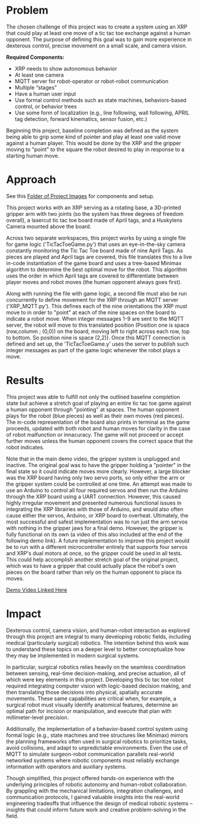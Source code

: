 # Problem

The chosen challenge of this project was to create a system using an XRP that could play at least one move of a tic tac toe exchange against a human opponent. 
The purpose of defining this goal was to gain more experience in dexterous control, precise movement on a small scale, and camera vision. 

**Required Components:**

- XRP needs to show autonomous behavior
- At least one camera
- MQTT server for robot-operator or robot-robot communication
- Multiple “stages”
- Have a human user input
- Use formal control methods such as state machines, behaviors-based control, or behavior trees
- Use some form of localization (e.g., line following, wall following, APRIL tag detection, forward kinematics, sensor fusion, etc.)

Beginning this project, baseline completion was defined as the system being able to grip some kind of pointer and play at least one valid move against a human player. This would be done by the XRP and the gripper moving to "point" to the square the robot desired to play in response to a starting human move.

# Approach

See this [Folder of Project Images](https://drive.google.com/drive/folders/1O4_QI9AdfXaA_f8W-MEcr27GEszFtbWz?usp=drive_link) for components and setup. 

This project works with an XRP serving as a rotating base, a 3D-printed gripper arm with two joints (so the system has three degrees of freedom overall), a lasercut tic tac toe board made of April tags, and a Huskylens Camera mounted above the board. 

Across two separate workspaces, this project works by using a single file for game logic ('TicTacToeGame.py') that uses an eye-in-the-sky camera constantly monitoring
the Tic Tac Toe board made of nine April Tags. As pieces are played and April tags are covered, this file translates this to a live in-code instantiation of the game board
and uses a tree-based Minimax algorithm to determine the best optimal move for the robot. This algorithm uses the order in which April tags are covered to differentiate between player moves and robot moves (the human opponent always goes first). 

Along with running the file with game logic, a second file must also be run concurrently to define movement for the XRP through an MQTT server ('XRP_MQTT.py'). This defines each of the nine orientations the XRP must move to in order to "point" at each of the nine spaces on the board to indicate a robot move. When integer messages 1-9 are sent to the MQTT server, the robot will move to this translated position (Position one is space (row,columm ; (0,0)) on the board, moving left to right across each row, top to bottom. So position nine is space (2,2)). Once this MQTT connection is defined and set up, the 'TicTacToeGame.y' uses the server to publish such integer messages as part of the game logic whenever the robot plays a move. 

# Results

This project was able to fulfill not only the outlined baseline completion state but achieve a stretch goal of playing an entire tic tac toe game against a human opponent through "pointing" at spaces. The human opponent plays for the robot (blue pieces) as well as their own moves (red pieces). The in-code representation of the board also prints in terminal as the game proceeds, updated with both robot and human moves for clarity in the case of robot malfunction or innacuracy. The game will not proceed or accept further moves unless the human opponent covers the correct space that the robot indicates. 

Note that in the main demo video, the gripper system is unplugged and inactive. The original goal was to have the gripper holding a "pointer" in the final state so it could indicate moves more clearly. However, a large blocker was the XRP board having only two servo ports, so only either the arm or the gripper system could be controlled at one time. An attempt was made to use an Arduino to control all four required servos and then run the Arduino through the XRP board using a UART connection. However, this caused highly irregular movement and presented numerous functional issues in integrating the XRP librairies with those of Arduino, and would also often cause either the servos, Arduino, or XRP board to overheat. Ultimately, the most successful and safest implementation was to run just the arm servos with nothing in the gripper jaws for a final demo. However, the gripper is fully functional on its own (a video of this also included at the end of the following demo link). A future implementation to improve this project would be to run with a different microcontroller entirely that supports four servos and XRP's dual motors at once, so the gripper could be used in all tests. This could help accomplish another stretch goal of the original project, which was to have a gripper that could actually place the robot's own pieces on the board rather than rely on the human opponent to place its moves.

[Demo Video Linked Here](https://youtu.be/_sDs2gQzWTI)

# Impact

Dexterous control, camera vision, and human-robot interaction as explored through this project are integral to many developing robotic fields, including medical (particularly surgical) robotics. The intention behind this work was to understand these topics on a deeper level to better conceptualize how they may be implemented in modern surgical systems.

In particular, surgical robotics relies heavily on the seamless coordination between sensing, real-time decision-making, and precise actuation, all of which were key elements in this project. Developing this tic tac toe robot required integrating computer vision with logic-based decision making, and then translating those decisions into physical, spatially accurate movements. These same capabilities are critical when, for example, a surgical robot must visually identify anatomical features, determine an optimal path for incision or manipulation, and execute that plan with millimeter-level precision.

Additionally, the implementation of a behavior-based control system using formal logic (e.g., state machines and tree structures like Minimax) mirrors the planning frameworks often used in surgical robotics to prioritize tasks, avoid collisions, and adapt to unpredictable environments. Even the use of MQTT to simulate surgeon-robot communication parallels real-world networked systems where robotic components must reliably exchange information with operators and auxiliary systems.

Though simplified, this project offered hands-on experience with the underlying principles of robotic autonomy and human-robot collaboration. By grappling with the mechanical limitations, integration challenges, and communication protocols, I gained valuable insights into the real-world engineering tradeoffs that influence the design of medical robotic systems – insights that could inform future work and creative problem-solving in the field.


